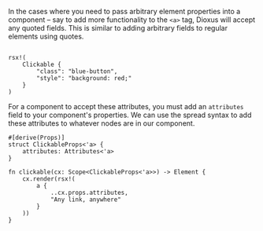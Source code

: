 In the cases where you need to pass arbitrary element properties into a component – say to add more functionality to the `<a>` tag, Dioxus will accept any quoted fields. This is similar to adding arbitrary fields to regular elements using quotes.

```rust, no_run

rsx!(
    Clickable {
        "class": "blue-button",
        "style": "background: red;"
    }
)

```

For a component to accept these attributes, you must add an `attributes` field to your component's properties. We can use the spread syntax to add these attributes to whatever nodes are in our component.

```rust, no_run
#[derive(Props)]
struct ClickableProps<'a> {
    attributes: Attributes<'a>
}

fn clickable(cx: Scope<ClickableProps<'a>>) -> Element {
    cx.render(rsx!(
        a {
            ..cx.props.attributes,
            "Any link, anywhere"
        }
    ))
}
```
